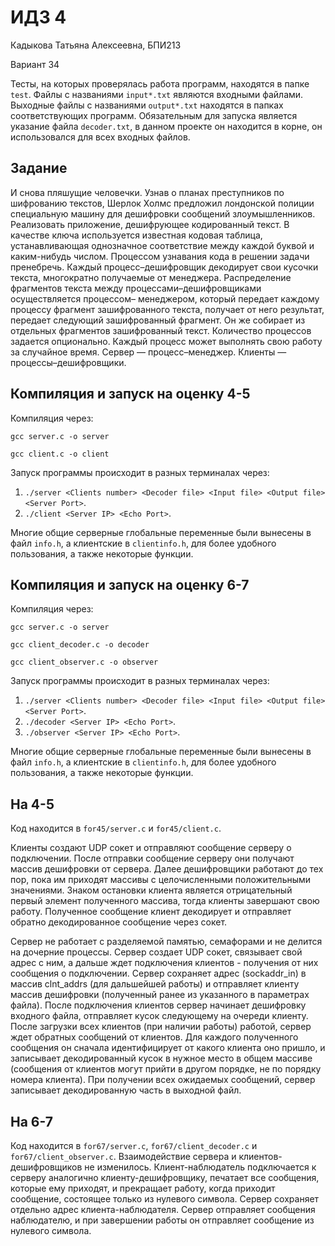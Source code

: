 # ИДЗ 4
Кадыкова Татьяна Алексеевна, БПИ213

Вариант 34

Тесты, на которых проверялась работа программ, находятся в папке `test`.
Файлы с названиями `input*.txt` являются входными файлами.
Выходные файлы с названиями `output*.txt` находятся в папках соответствующих программ.
Обязательным для запуска является указание файла `decoder.txt`, в данном проекте он находится
в корне, он использовался для всех входных файлов.

## Задание
И снова пляшущие человечки. Узнав о планах преступников по
шифрованию текстов, Шерлок Холмс предложил лондонской полиции специальную машину для дешифровки сообщений злоумышленников. Реализовать приложение, дешифрующее кодированный текст. В качестве ключа используется известная кодовая таблица, устанавливающая однозначное соответствие между каждой буквой и каким-нибудь числом. Процессом узнавания кода в решении задачи пренебречь. Каждый процесс–дешифровщик декодирует свои кусочки текста, многократно получаемые от менеджера. Распределение фрагментов
текста между процессами–дешифровщиками осуществляется процессом–
менеджером, который передает каждому процессу фрагмент зашифрованного текста,
получает от него результат, передает следующий зашифрованный фрагмент.
Он же собирает из отдельных
фрагментов зашифрованный текст. Количество процессов задается опционально.
Каждый процесс может выполнять свою работу за случайное время.
Сервер — процесс–менеджер. Клиенты — процессы–дешифровщики.


## Компиляция и запуск на оценку 4-5
Компиляция через: 

`gcc server.c -o server`

`gcc client.c -o client`

Запуск программы происходит в разных терминалах через: 

1. `./server <Clients number> <Decoder file> <Input file> <Output file> <Server Port>`.
2. `./client <Server IP> <Echo Port>`.

Многие общие серверные глобальные переменные были вынесены в файл `info.h`, а клиентские в `clientinfo.h`, 
для более удобного пользования, а также некоторые функции.

## Компиляция и запуск на оценку 6-7
Компиляция через:

`gcc server.c -o server`

`gcc client_decoder.c -o decoder`

`gcc client_observer.c -o observer`

Запуск программы происходит в разных терминалах через:

1. `./server <Clients number> <Decoder file> <Input file> <Output file> <Server Port>`.
2. `./decoder <Server IP> <Echo Port>`.
3. `./observer <Server IP> <Echo Port>`.

Многие общие серверные глобальные переменные были вынесены в файл `info.h`, а клиентские в `clientinfo.h`,
для более удобного пользования, а также некоторые функции.

## На 4-5
Код находится в `for45/server.c` и `for45/client.c`.

Клиенты создают UDP сокет и отправляют сообщение серверу о подключении.
После отправки сообщение серверу они получают массив дешифровки от сервера.
Далее дешифровщики работают до тех пор, пока им приходят массивы с целочисленными положительными значениями.
Знаком остановки клиента является отрицательный первый элемент полученного массива, тогда клиенты завершают свою работу.
Полученное сообщение клиент декодирует и отправляет обратно декодированное сообщение через сокет.

Сервер не работает с разделяемой памятью, семафорами и не делится на дочерние процессы. 
Сервер создает UDP сокет, связывает свой адрес с ним, а дальше ждет подключения клиентов - 
получения от них сообщения о подключении. Сервер сохраняет адрес (sockaddr_in) в массив clnt_addrs (для дальшейшей работы) и 
отправляет клиенту массив дешифровки (полученный ранее из указанного в параметрах файла).
После подключения клиентов сервер начинает дешифровку входного файла, отправляет кусок следующему на очереди клиенту.
После загрузки всех клиентов (при наличии работы) работой, сервер ждет обратных сообщений от клиентов. Для каждого полученного
сообщения он сначала идентифицирует от какого клиента оно пришло, и записывает декодированный кусок в нужное место
в общем массиве (сообщения от клиентов могут прийти в другом порядке, не по порядку номера клиента). При получении всех 
ожидаемых сообщений, сервер записывает декодированную часть в выходной файл.


## На 6-7
Код находится в `for67/server.c`, `for67/client_decoder.c` и `for67/client_observer.c`.
Взаимодействие сервера и клиентов-дешифровщиков не изменилось.
Клиент-наблюдатель подключается к серверу аналогично клиенту-дешифровщику, печатает все сообщения, которые ему приходят, 
и прекращает работу, когда приходит сообщение, состоящее только из нулевого символа.
Сервер сохраняет отдельно адрес клиента-наблюдателя.
Сервер отправляет сообщения наблюдателю, и при завершении работы он отправляет сообщение из нулевого символа.
